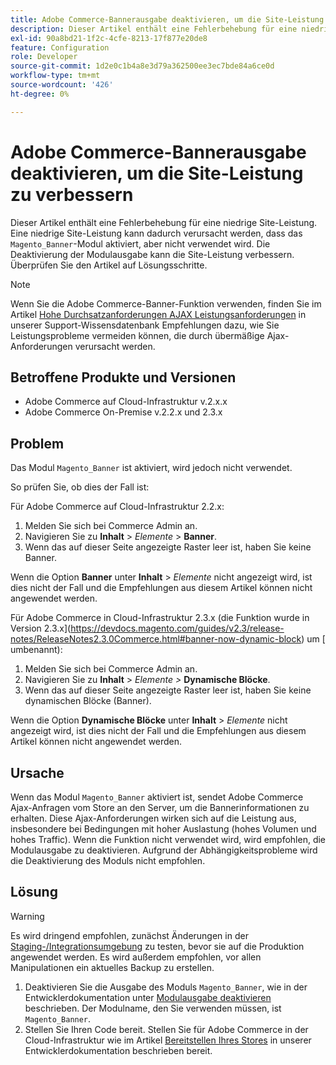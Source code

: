 ```yaml
---
title: Adobe Commerce-Bannerausgabe deaktivieren, um die Site-Leistung zu verbessern
description: Dieser Artikel enthält eine Fehlerbehebung für eine niedrige Site-Leistung. Eine niedrige Site-Leistung kann dadurch verursacht werden, dass das Modul "Magento_Banner"aktiviert, aber nicht verwendet wird. Die Deaktivierung der Modulausgabe kann die Site-Leistung verbessern. Überprüfen Sie den Artikel auf Lösungsschritte.
exl-id: 90a8bd21-1f2c-4cfe-8213-17f877e20de8
feature: Configuration
role: Developer
source-git-commit: 1d2e0c1b4a8e3d79a362500ee3ec7bde84a6ce0d
workflow-type: tm+mt
source-wordcount: '426'
ht-degree: 0%

---
```


# Adobe Commerce-Bannerausgabe deaktivieren, um die Site-Leistung zu verbessern

Dieser Artikel enthält eine Fehlerbehebung für eine niedrige Site-Leistung. Eine niedrige Site-Leistung kann dadurch verursacht werden, dass das `Magento_Banner`-Modul aktiviert, aber nicht verwendet wird. Die Deaktivierung der Modulausgabe kann die Site-Leistung verbessern. Überprüfen Sie den Artikel auf Lösungsschritte.

>[!NOTE]
>
>Wenn Sie die Adobe Commerce-Banner-Funktion verwenden, finden Sie im Artikel [Hohe Durchsatzanforderungen AJAX Leistungsanforderungen](/help/troubleshooting/miscellaneous/high-throughput-ajax-requests-cause-poor-performance.md) in unserer Support-Wissensdatenbank Empfehlungen dazu, wie Sie Leistungsprobleme vermeiden können, die durch übermäßige Ajax-Anforderungen verursacht werden.

## Betroffene Produkte und Versionen

* Adobe Commerce auf Cloud-Infrastruktur v.2.x.x
* Adobe Commerce On-Premise v.2.2.x und 2.3.x

## Problem

Das Modul `Magento_Banner` ist aktiviert, wird jedoch nicht verwendet.

So prüfen Sie, ob dies der Fall ist:

Für Adobe Commerce auf Cloud-Infrastruktur 2.2.x:

1. Melden Sie sich bei Commerce Admin an.
1. Navigieren Sie zu **Inhalt** > *Elemente* > **Banner**.
1. Wenn das auf dieser Seite angezeigte Raster leer ist, haben Sie keine Banner.

Wenn die Option **Banner** unter **Inhalt** > *Elemente* nicht angezeigt wird, ist dies nicht der Fall und die Empfehlungen aus diesem Artikel können nicht angewendet werden.

Für Adobe Commerce in Cloud-Infrastruktur 2.3.x (die Funktion wurde in Version 2.3.x](https://devdocs.magento.com/guides/v2.3/release-notes/ReleaseNotes2.3.0Commerce.html#banner-now-dynamic-block) um [ umbenannt):

1. Melden Sie sich bei Commerce Admin an.
1. Navigieren Sie zu **Inhalt** > *Elemente >* **Dynamische Blöcke**.
1. Wenn das auf dieser Seite angezeigte Raster leer ist, haben Sie keine dynamischen Blöcke (Banner).

Wenn die Option **Dynamische Blöcke** unter **Inhalt** > *Elemente* nicht angezeigt wird, ist dies nicht der Fall und die Empfehlungen aus diesem Artikel können nicht angewendet werden.

## Ursache

Wenn das Modul `Magento_Banner` aktiviert ist, sendet Adobe Commerce Ajax-Anfragen vom Store an den Server, um die Bannerinformationen zu erhalten. Diese Ajax-Anforderungen wirken sich auf die Leistung aus, insbesondere bei Bedingungen mit hoher Auslastung (hohes Volumen und hohes Traffic). Wenn die Funktion nicht verwendet wird, wird empfohlen, die Modulausgabe zu deaktivieren. Aufgrund der Abhängigkeitsprobleme wird die Deaktivierung des Moduls nicht empfohlen.

## Lösung

>[!WARNING]
>
>Es wird dringend empfohlen, zunächst Änderungen in der [Staging-/Integrationsumgebung](/help/announcements/adobe-commerce-announcements/integration-environment-enhancement-request-pro-and-starter.md) zu testen, bevor sie auf die Produktion angewendet werden. Es wird außerdem empfohlen, vor allen Manipulationen ein aktuelles Backup zu erstellen.

1. Deaktivieren Sie die Ausgabe des Moduls `Magento_Banner`, wie in der Entwicklerdokumentation unter [Modulausgabe deaktivieren](https://devdocs.magento.com/guides/v2.3/config-guide/config/disable-module-output.html) beschrieben. Der Modulname, den Sie verwenden müssen, ist `Magento_Banner`.
1. Stellen Sie Ihren Code bereit. Stellen Sie für Adobe Commerce in der Cloud-Infrastruktur wie im Artikel [Bereitstellen Ihres Stores](https://devdocs.magento.com/guides/v2.3/cloud/live/stage-prod-live.html) in unserer Entwicklerdokumentation beschrieben bereit.
